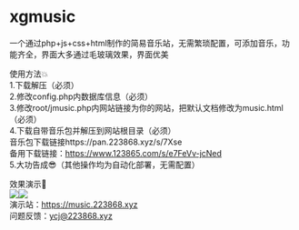 # xgmusic
一个通过php+js+css+html制作的简易音乐站，无需繁琐配置，可添加音乐，功能齐全，界面大多通过毛玻璃效果，界面优美  
  
使用方法💥  
1.下载解压（必须）  
2.修改config.php内数据库信息（必须）  
3.修改root/jmusic.php内网站链接为你的网站，把默认文档修改为music.html（必须）  
4.下载自带音乐包并解压到网站根目录（必须）  
音乐包下载链接https://pan.223868.xyz/s/7Xse  
备用下载链接：https://www.123865.com/s/e7FeVv-jcNed  
5.大功告成😎（其他操作均为自动化部署，无需配置）  
  
效果演示🎵  
<img src="https://223868.xyz/usr/uploads/2025/07/3677051099.png"><img src="https://223868.xyz/usr/uploads/2025/07/3861580926.png">  
演示站：https://music.223868.xyz  
问题反馈：ycj@223868.xyz  
